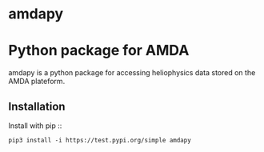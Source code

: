 # amdapy

Python package for AMDA
=======================

amdapy is a python package for accessing heliophysics data stored on the AMDA plateform.

Installation
------------

Install with pip ::

  ``pip3 install -i https://test.pypi.org/simple amdapy
  ``
